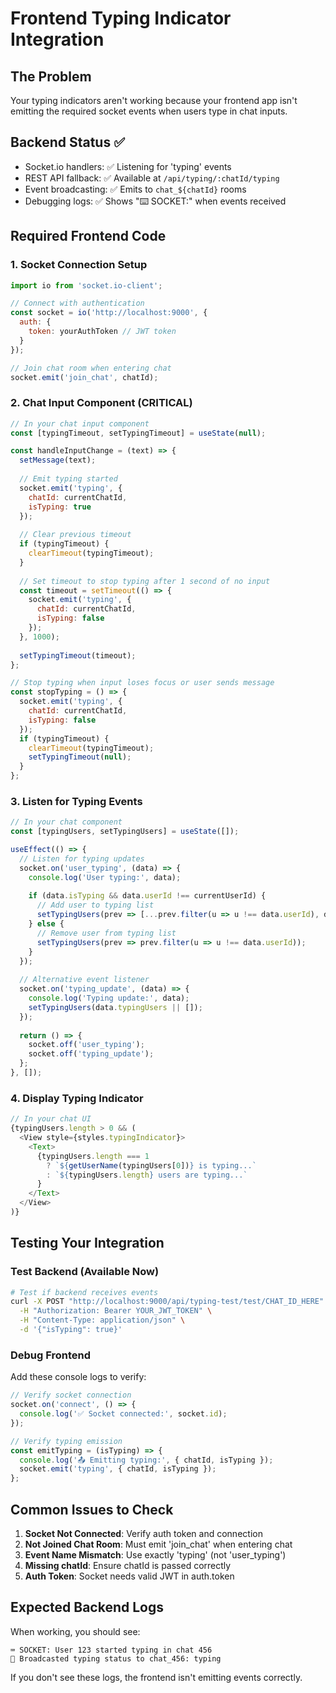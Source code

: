 # Frontend Typing Indicator Integration

## The Problem
Your typing indicators aren't working because your frontend app isn't emitting the required socket events when users type in chat inputs.

## Backend Status ✅
- Socket.io handlers: ✅ Listening for 'typing' events
- REST API fallback: ✅ Available at `/api/typing/:chatId/typing`  
- Event broadcasting: ✅ Emits to `chat_${chatId}` rooms
- Debugging logs: ✅ Shows "⌨️ SOCKET:" when events received

## Required Frontend Code

### 1. Socket Connection Setup
```javascript
import io from 'socket.io-client';

// Connect with authentication
const socket = io('http://localhost:9000', {
  auth: {
    token: yourAuthToken // JWT token
  }
});

// Join chat room when entering chat
socket.emit('join_chat', chatId);
```

### 2. Chat Input Component (CRITICAL)
```javascript
// In your chat input component
const [typingTimeout, setTypingTimeout] = useState(null);

const handleInputChange = (text) => {
  setMessage(text);
  
  // Emit typing started
  socket.emit('typing', {
    chatId: currentChatId,
    isTyping: true
  });
  
  // Clear previous timeout
  if (typingTimeout) {
    clearTimeout(typingTimeout);
  }
  
  // Set timeout to stop typing after 1 second of no input
  const timeout = setTimeout(() => {
    socket.emit('typing', {
      chatId: currentChatId,
      isTyping: false
    });
  }, 1000);
  
  setTypingTimeout(timeout);
};

// Stop typing when input loses focus or user sends message
const stopTyping = () => {
  socket.emit('typing', {
    chatId: currentChatId,
    isTyping: false
  });
  if (typingTimeout) {
    clearTimeout(typingTimeout);
    setTypingTimeout(null);
  }
};
```

### 3. Listen for Typing Events
```javascript
// In your chat component
const [typingUsers, setTypingUsers] = useState([]);

useEffect(() => {
  // Listen for typing updates
  socket.on('user_typing', (data) => {
    console.log('User typing:', data);
    
    if (data.isTyping && data.userId !== currentUserId) {
      // Add user to typing list
      setTypingUsers(prev => [...prev.filter(u => u !== data.userId), data.userId]);
    } else {
      // Remove user from typing list  
      setTypingUsers(prev => prev.filter(u => u !== data.userId));
    }
  });
  
  // Alternative event listener
  socket.on('typing_update', (data) => {
    console.log('Typing update:', data);
    setTypingUsers(data.typingUsers || []);
  });
  
  return () => {
    socket.off('user_typing');
    socket.off('typing_update');
  };
}, []);
```

### 4. Display Typing Indicator
```javascript
// In your chat UI
{typingUsers.length > 0 && (
  <View style={styles.typingIndicator}>
    <Text>
      {typingUsers.length === 1 
        ? `${getUserName(typingUsers[0])} is typing...`
        : `${typingUsers.length} users are typing...`
      }
    </Text>
  </View>
)}
```

## Testing Your Integration

### Test Backend (Available Now)
```bash
# Test if backend receives events
curl -X POST "http://localhost:9000/api/typing-test/test/CHAT_ID_HERE" \
  -H "Authorization: Bearer YOUR_JWT_TOKEN" \
  -H "Content-Type: application/json" \
  -d '{"isTyping": true}'
```

### Debug Frontend
Add these console logs to verify:
```javascript
// Verify socket connection
socket.on('connect', () => {
  console.log('✅ Socket connected:', socket.id);
});

// Verify typing emission
const emitTyping = (isTyping) => {
  console.log('📤 Emitting typing:', { chatId, isTyping });
  socket.emit('typing', { chatId, isTyping });
};
```

## Common Issues to Check

1. **Socket Not Connected**: Verify auth token and connection
2. **Not Joined Chat Room**: Must emit 'join_chat' when entering chat
3. **Event Name Mismatch**: Use exactly 'typing' (not 'user_typing')
4. **Missing chatId**: Ensure chatId is passed correctly
5. **Auth Token**: Socket needs valid JWT in auth.token

## Expected Backend Logs
When working, you should see:
```
⌨️ SOCKET: User 123 started typing in chat 456
📡 Broadcasted typing status to chat_456: typing
```

If you don't see these logs, the frontend isn't emitting events correctly.